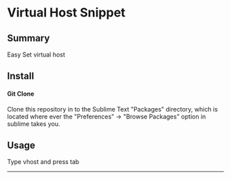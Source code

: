Virtual Host Snippet
================

## Summary
Easy Set virtual host

## Install

#### Git Clone
Clone this repository in to the Sublime Text "Packages" directory, which is located where ever the
"Preferences" -> "Browse Packages" option in sublime takes you.

## Usage

Type vhost and press tab

---
